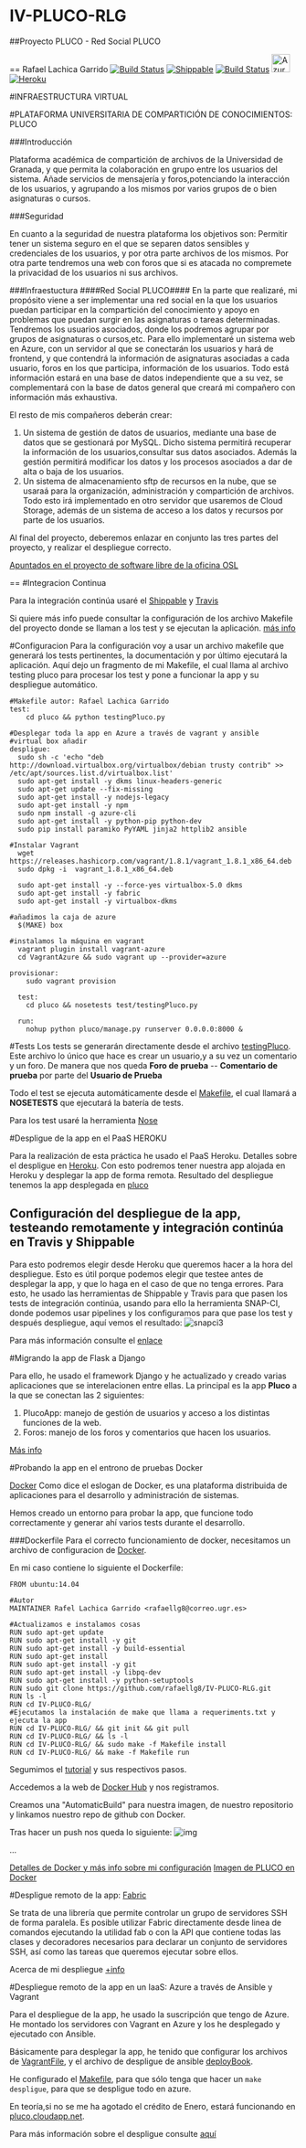 # IV-PLUCO-RLG

##Proyecto PLUCO - Red Social PLUCO

==
Rafael Lachica Garrido
[![Build Status](https://travis-ci.org/rafaellg8/IV-PLUCO-RLG.svg?branch=master)](https://travis-ci.org/rafaellg8/IV-PLUCO-RLG)
[![Shippable](https://img.shields.io/shippable/561d708d1895ca44741d9f63.svg)](https://app.shippable.com/projects/561beb831895ca44741d2a7b)
[![Build Status](https://snap-ci.com/rafaellg8/IV-PLUCO-RLG/branch/master/build_image)](https://snap-ci.com/rafaellg8/IV-PLUCO-RLG/branch/master)
[<img src="http://azuredeploy.net/deploybutton.png" alt="Azure" height=32>](http://pluco.cloudapp.net/)
[![Heroku](https://www.herokucdn.com/deploy/button.png)](http://plucorlg.herokuapp.com/)

#INFRAESTRUCTURA VIRTUAL

#PLATAFORMA UNIVERSITARIA DE COMPARTICIÓN DE CONOCIMIENTOS: PLUCO

###Introducción

Plataforma académica de compartición de archivos de la Universidad de Granada, y que permita la colaboración en grupo entre los usuarios del sistema. Añade servicios de mensajería y foros,potenciando la interacción de los usuarios, y agrupando a los mismos por varios grupos de o bien asignaturas o cursos.

###Seguridad

En cuanto a la seguridad de nuestra plataforma los objetivos son: Permitir tener un sistema seguro en el que se separen datos sensibles y credenciales de los usuarios, y por otra parte archivos de los mismos. Por otra parte tendremos una web con foros que si es atacada no compremete la privacidad de los usuarios ni sus archivos.

###Infraestuctura
####Red Social PLUCO####
En la parte que realizaré, mi propósito viene a ser implementar una red social en la que los usuarios puedan participar en la compartición
del conocimiento y apoyo en problemas que puedan surgir en las asignaturas o tareas determinadas.
Tendremos los usuarios asociados, donde los podremos agrupar por grupos de asignaturas o cursos,etc.
Para ello implementaré un sistema web en Azure, con un servidor al que se conectarán los usuarios y hará de frontend,
y que contendrá la información de asignaturas asociadas a cada usuario, foros en los que participa, información de los usuarios.
Todo está información estará en una base de datos independiente que a su vez, se complementará con la base de datos general
que creará mi compañero con información más exhaustiva.


El resto de mis compañeros deberán crear:

   1. Un sistema de gestión de datos de usuarios, mediante una base de datos que se gestionará por MySQL. Dicho sistema permitirá recuperar la información de los usuarios,consultar sus datos asociados. Además la gestión permitirá modificar los datos y los procesos asociados a dar de alta o baja de los usuarios.
   2. Un sistema de almacenamiento sftp de recursos en la nube, que se usaraá para la organización, administración y compartición de archivos. Todo esto irá implementado en otro servidor que usaremos de Cloud Storage, además de un sistema de acceso a los datos y recursos por parte de los usuarios.

Al final del proyecto, deberemos enlazar en conjunto las tres partes del proyecto, y realizar el despliegue correcto.

[Apuntados en el proyecto de software libre de la oficina OSL](http://osl.ugr.es/bases-de-los-premios-a-proyectos-libres-de-la-ugr/)

==
#Integracion Continua

Para la integración continúa usaré el [Shippable](https://github.com/rafaellg8/IV-PLUCO-RLG/blob/master/documentacion/Shippable.md) y  [Travis](https://github.com/rafaellg8/IV-PLUCO-RLG/blob/master/documentacion/Travis.md)

Si quiere más info puede consultar la configuración de los archivo Makefile del proyecto donde se llaman a los test y se ejecutan la aplicación. [más info](https://github.com/rafaellg8/IV-PLUCO-RLG/blob/master/Makefile)


#Configuracion
Para la configuración voy a usar un archivo makefile que generará los tests pertinentes, la documentación y por último ejecutará la aplicación. Aquí dejo un fragmento de mi Makefile, el cual llama al archivo testing pluco para procesar los test y pone a funcionar la app y su despliegue automático.

```
#Makefile autor: Rafael Lachica Garrido
test:
	cd pluco && python testingPluco.py

#Desplegar toda la app en Azure a través de vagrant y ansible
#virtual box añadir
despligue:
  sudo sh -c 'echo "deb http://download.virtualbox.org/virtualbox/debian trusty contrib" >> /etc/apt/sources.list.d/virtualbox.list'
  sudo apt-get install -y dkms linux-headers-generic
  sudo apt-get update --fix-missing
  sudo apt-get install -y nodejs-legacy
  sudo apt-get install -y npm
  sudo npm install -g azure-cli
  sudo apt-get install -y python-pip python-dev
  sudo pip install paramiko PyYAML jinja2 httplib2 ansible

#Instalar Vagrant
  wget https://releases.hashicorp.com/vagrant/1.8.1/vagrant_1.8.1_x86_64.deb
  sudo dpkg -i  vagrant_1.8.1_x86_64.deb

  sudo apt-get install -y --force-yes virtualbox-5.0 dkms
  sudo apt-get install -y fabric
  sudo apt-get install -y virtualbox-dkms

#añadimos la caja de azure
  $(MAKE) box

#instalamos la máquina en vagrant
  vagrant plugin install vagrant-azure
  cd VagrantAzure && sudo vagrant up --provider=azure

provisionar:
	sudo vagrant provision

  test:
  	cd pluco && nosetests test/testingPluco.py

  run:
  	nohup python pluco/manage.py runserver 0.0.0.0:8000 &

  ```

#Tests
Los tests se generarán directamente desde el archivo [testingPluco](https://github.com/rafaellg8/IV-PLUCO-RLG/blob/master/pluco/testingPluco.py).
Este archivo lo único que hace es crear un usuario,y a su vez un comentario y un foro.
De manera que nos queda
**Foro de prueba**
-- **Comentario de prueba** por parte del **Usuario de Prueba**

Todo el test se ejecuta automáticamente desde el [Makefile](https://github.com/rafaellg8/IV-PLUCO-RLG/blob/master/Makefile), el cual llamará a **NOSETESTS** que ejecutará la batería de tests.

Para los test usaré la herramienta [Nose](https://github.com/rafaellg8/IV-PLUCO-RLG/blob/master/documentacion/Nose.md)

#Despligue de la app en el PaaS HEROKU

Para la realización de esta práctica he usado el PaaS Heroku.
Detalles sobre el despligue en [Heroku](https://github.com/rafaellg8/IV-PLUCO-RLG/blob/master/documentacion/IntegracionHeroku.md). Con esto podremos tener nuestra app alojada en Heroku y desplegar la app de forma remota. Resultado del despliegue tenemos la app desplegada en [pluco](http://pluco.herokuapp.com/)

## Configuración del despliegue de la app, testeando remotamente y integración continúa en Travis y Shippable

Para esto podremos elegir desde Heroku que queremos hacer a la hora del despliegue. Esto es útil porque podemos elegir que testee antes de desplegar la app, y que lo haga en el caso de que no tenga errores.
Para esto, he usado las herramientas de Shippable y Travis para que pasen los tests de integración continúa, usando para ello la herramienta SNAP-CI, donde podemos usar pipelines y los configuramos para que pase los test y después despliegue, aquí vemos el resultado:
![snapci3](http://i1383.photobucket.com/albums/ah302/Rafael_Lachica_Garrido/Captura%20de%20pantalla%20de%202015-11-16%20182633_zpsw6dm8lds.png)

Para más información consulte el [enlace](https://github.com/rafaellg8/IV-PLUCO-RLG/blob/master/documentacion/integracionContinuaSnap.md)

#Migrando la app de Flask a Django

Para ello, he usado el framework Django y he actualizado y creado varias aplicaciones que se interelacionen entre ellas.
La principal es la app **Pluco** a la que se conectan las 2 siguientes:
1. PlucoApp: manejo de gestión de usuarios y acceso a los distintas funciones de la web.
2. Foros: manejo de los foros y comentarios que hacen los usuarios.

[Más info](https://github.com/rafaellg8/IV-PLUCO-RLG/blob/master/documentacion/DJANGO-P4-5-6.md)

#Probando la app en el entrono de pruebas Docker

[Docker]([Docker](https://www.docker.com/))
Como dice el eslogan de Docker, es una plataforma distribuida de aplicaciones para el desarrollo y administración de sistemas.

Hemos creado un entorno para probar la app, que funcione todo correctamente y generar ahí varios tests durante el desarrollo.

###Dockerfile
Para el correcto funcionamiento de docker, necesitamos un archivo de configuracion de [Docker](https://github.com/rafaellg8/IV-PLUCO-RLG/blob/master/Dockerfile).

En mi caso contiene lo siguiente el Dockerfile:

```
FROM ubuntu:14.04

#Autor
MAINTAINER Rafel Lachica Garrido <rafaellg8@correo.ugr.es>

#Actualizamos e instalamos cosas
RUN sudo apt-get update
RUN sudo apt-get install -y git
RUN sudo apt-get install -y build-essential
RUN sudo apt-get install
RUN sudo apt-get install -y git
RUN sudo apt-get install -y libpq-dev
RUN sudo apt-get install -y python-setuptools
RUN sudo git clone https://github.com/rafaellg8/IV-PLUCO-RLG.git
RUN ls -l
RUN cd IV-PLUCO-RLG/
#Ejecutamos la instalación de make que llama a requeriments.txt y ejecuta la app
RUN cd IV-PLUCO-RLG/ && git init && git pull
RUN cd IV-PLUCO-RLG/ && ls -l
RUN cd IV-PLUCO-RLG/ && sudo make -f Makefile install
RUN cd IV-PLUCO-RLG/ && make -f Makefile run
```
Segumimos el [tutorial](http://docs.docker.com/mac/started/) y sus respectivos pasos.

Accedemos a la web de [Docker Hub](https://hub.docker.com/) y nos registramos.

Creamos una "AutomaticBuild" para nuestra imagen, de nuestro repositorio y linkamos nuestro repo de github con Docker.

Tras hacer un push nos queda lo siguiente:
![img](http://i1383.photobucket.com/albums/ah302/Rafael_Lachica_Garrido/Captura%20de%20pantalla%20de%202015-12-08%20000916_zpshnkfr7qz.png)

...

[Detalles de Docker y más info sobre mi configuración](https://github.com/rafaellg8/IV-PLUCO-RLG/blob/master/documentacion/Docker.md)
[Imagen de PLUCO en Docker](https://hub.docker.com/r/rafaellg8/iv-pluco-rlg/)


#Despligue remoto de la app: [Fabric](http://www.fabfile.org/)

Se trata de una librería que permite controlar un grupo de servidores SSH de forma paralela. Es posible utilizar Fabric directamente desde linea de comandos ejecutando la utilidad fab o con la API que contiene todas las clases y decoradores necesarios para declarar un conjunto de servidores SSH, así como las tareas que queremos ejecutar sobre ellos.

Acerca de mi despliegue [+info](https://github.com/rafaellg8/IV-PLUCO-RLG/blob/master/documentacion/fabric.md)


#Despliegue remoto de la app en un IaaS: Azure  a través de Ansible y Vagrant

Para el despliegue de la app, he usado la suscripción que tengo de Azure. He montado los servidores con Vagrant en Azure y los he desplegado
y ejecutado con Ansible.

Básicamente para desplegar la app, he tenido que configurar los archivos de [VagrantFile](https://github.com/rafaellg8/IV-PLUCO-RLG/blob/master/Vagrantfile), y el archivo de despligue de ansible [deployBook](https://github.com/rafaellg8/IV-PLUCO-RLG/blob/master/ansible_hosts).

He configurado el [Makefile](https://github.com/rafaellg8/IV-PLUCO-RLG/blob/master/Makefile), para que sólo tenga que hacer un ```make despligue```, para que se despligue todo en azure.

En teoría,si no se me ha agotado el crédito de Enero, estará funcionando en [pluco.cloudapp.net](pluc.cloudapp.net).

Para más información sobre el despligue consulte [aquí](https://github.com/rafaellg8/IV-PLUCO-RLG/blob/master/documentacion/despliegueAzure.md)
